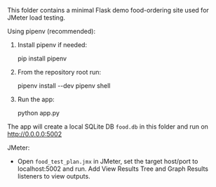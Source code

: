 This folder contains a minimal Flask demo food-ordering site used for JMeter load testing.

Using pipenv (recommended):

1. Install pipenv if needed:

   pip install pipenv

2. From the repository root run:

   pipenv install --dev
   pipenv shell

3. Run the app:

   python app.py

The app will create a local SQLite DB `food.db` in this folder and run on http://0.0.0.0:5002

JMeter:
- Open `food_test_plan.jmx` in JMeter, set the target host/port to localhost:5002 and run. Add View Results Tree and Graph Results listeners to view outputs.